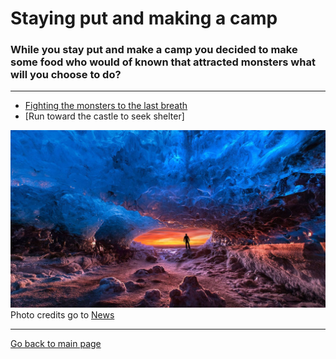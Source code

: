 # Staying put and making a camp
### While you stay put and make a camp you decided to make some food who would of known that attracted monsters what will you choose to do?

---

* [Fighting the monsters to the last breath](../ending-1.2/README.md)
* [Run toward the castle to seek shelter]

![](Cave-of-fires.jpg)
Photo credits go to [News](https://news.yahoo.com/cave-fire-ice-slideshow-wp-150034825.html)

---

[Go back to main page](../README.md)